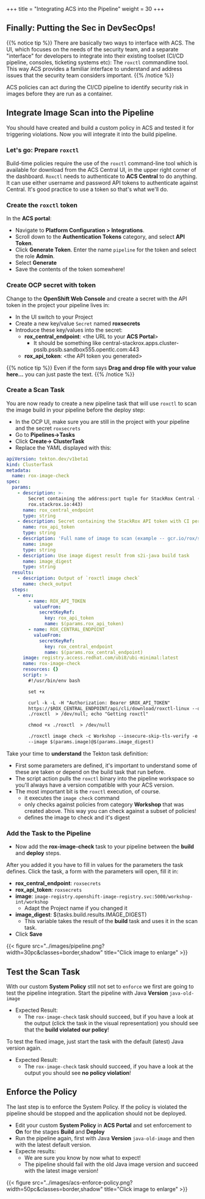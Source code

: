 +++
title = "Integrating ACS into the Pipeline"
weight = 30
+++

## Finally: Putting the Sec in DevSecOps!

{{% notice tip %}}
There are basically two ways to interface with ACS. The UI, which focuses on the needs of the security team, and a separate "interface" for developers to integrate into their existing toolset (CI/CD pipeline, consoles, ticketing systems etc): The `roxctl` commandline tool. This way ACS provides a familiar interface to understand and address issues that the security team considers important.
{{% /notice %}}

ACS policies can act during the CI/CD pipeline to identify security risk in images before they are run as a container.

## Integrate Image Scan into the Pipeline
You should have created and build a custom policy in ACS and tested it for triggering violations. Now you will integrate it into the build pipeline.


### Let's go: Prepare `roxctl`

Build-time policies require the use of the `roxctl` command-line tool which is available for download from the ACS Central UI, in the upper right corner of the dashboard. `Roxctl` needs to authenticate to **ACS Central** to do anything. It can use either username and password API tokens to authenticate against Central. It's good practice to use a token so that's what we'll do.

### Create the `roxctl` token

In the **ACS portal**:
- Navigate to **Platform Configuration > Integrations**.
- Scroll down to the **Authentication Tokens** category, and select **API Token**.
- Click **Generate Token**. Enter the name `pipeline` for the token and select the role **Admin**.
- Select **Generate**
- Save the contents of the token somewhere!

### Create OCP secret with token
Change to the **OpenShift Web Console** and create a secret with the API token in the project your pipeline lives in:
- In the UI switch to your Project
- Create a new key/value `Secret` named **roxsecrets**
- Introduce these key/values into the secret:
  - **rox_central_endpoint**: \<the URL to your **ACS Portal**>
    - It should be something like central-stackrox.apps.cluster-psslb.psslb.sandbox555.opentlc.com:443
  - **rox_api_token**: \<the API token you generated>

{{% notice tip %}}
Even if the form says **Drag and drop file with your value here...** you can just paste the text.
{{% /notice %}}

### Create a Scan Task
You are now ready to create a new pipeline task that will use `roxctl` to scan the image build in your pipeline before the deploy step:
- In the OCP UI, make sure you are still in the project with your pipeline and the secret `roxsecrets`
- Go to **Pipelines->Tasks**
- Click **Create-> ClusterTask**
- Replace the YAML displayed with this:
```yaml
apiVersion: tekton.dev/v1beta1
kind: ClusterTask
metadata:
  name: rox-image-check
spec:
  params:
    - description: >-
        Secret containing the address:port tuple for StackRox Central (example -
        rox.stackrox.io:443)
      name: rox_central_endpoint
      type: string
    - description: Secret containing the StackRox API token with CI permissions
      name: rox_api_token
      type: string
    - description: 'Full name of image to scan (example -- gcr.io/rox/sample:5.0-rc1)'
      name: image
      type: string
    - description: Use image digest result from s2i-java build task
      name: image_digest
      type: string
  results:
    - description: Output of `roxctl image check`
      name: check_output
  steps:
    - env:
        - name: ROX_API_TOKEN
          valueFrom:
            secretKeyRef:
              key: rox_api_token
              name: $(params.rox_api_token)
        - name: ROX_CENTRAL_ENDPOINT
          valueFrom:
            secretKeyRef:
              key: rox_central_endpoint
              name: $(params.rox_central_endpoint)
      image: registry.access.redhat.com/ubi8/ubi-minimal:latest
      name: rox-image-check
      resources: {}
      script: >
        #!/usr/bin/env bash

        set +x

        curl -k -L -H "Authorization: Bearer $ROX_API_TOKEN"
        https://$ROX_CENTRAL_ENDPOINT/api/cli/download/roxctl-linux --output
        ./roxctl  > /dev/null; echo "Getting roxctl"

        chmod +x ./roxctl  > /dev/null

        ./roxctl image check -c Workshop --insecure-skip-tls-verify -e $ROX_CENTRAL_ENDPOINT
        --image $(params.image)@$(params.image_digest)
```
Take your time to **understand** the Tekton task definition:
- First some parameters are defined, it's important to understand some of these are taken or depend on the build task that run before.
- The script action pulls the `roxctl` binary into the pipeline workspace so you'll always have a version compatible with your ACS version.
- The most important bit is the `roxctl` execution, of course.
  - it executes the `image check` command
  - only checks against policies from category **Workshop** that was created above. This way you can check against a subset of policies!
  - defines the image to check and it's digest

### Add the Task to the Pipeline

- Now add the **rox-image-check** task to your pipeline between the **build** and **deploy** steps.

After you added it you have to fill in values for the parameters the task defines. Click the task, a form with the parameters will open, fill it in:
  - **rox_central_endpoint**: `roxsecrets`
  - **rox_api_token**: `roxsecrets`
  - **image**: `image-registry.openshift-image-registry.svc:5000/workshop-int/workshop`
    - Adapt the Project name if you changed it
  - **image_digest**: $(tasks.build.results.IMAGE_DIGEST)
    - This variable takes the result of the **build** task and uses it in the scan task.
  - Click **Save**

{{< figure src="../images/pipeline.png?width=30pc&classes=border,shadow" title="Click image to enlarge" >}}

## Test the Scan Task
With our custom **System Policy** still not set to `enforce` we first are going to test the pipeline integration. Start the pipeline with Java **Version** `java-old-image`
- Expected Result:
  - The `rox-image-check` task should succeed, but if you have a look at the output (click the task in the visual representation) you should see that the **build violated our policy**!

To test the fixed image, just start the task with the default (latest) Java version again.
- Expected Result:
  - The `rox-image-check` task should succeed, if you have a look at the output you should see **no policy violation**!

## Enforce the Policy
The last step is to enforce the System Policy. If the policy is violated the pipeline should be stopped and the application should not be deployed.

- Edit your custom **System Policy** in **ACS Portal** and set enforcement to **On** for the stages **Build** and **Deploy**
- Run the pipeline again, first with Java **Version** `java-old-image` and then with the latest default version.
- Expecte results:
  - We are sure you know by now what to expect!
  - The pipeline should fail with the old Java image version and succeed with the latest image version!

{{< figure src="../images/acs-enforce-policy.png?width=50pc&classes=border,shadow" title="Click image to enlarge" >}}